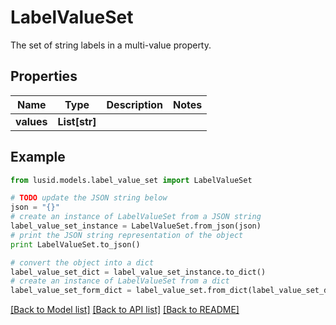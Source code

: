 # LabelValueSet

The set of string labels in a multi-value property.

## Properties
Name | Type | Description | Notes
------------ | ------------- | ------------- | -------------
**values** | **List[str]** |  | 

## Example

```python
from lusid.models.label_value_set import LabelValueSet

# TODO update the JSON string below
json = "{}"
# create an instance of LabelValueSet from a JSON string
label_value_set_instance = LabelValueSet.from_json(json)
# print the JSON string representation of the object
print LabelValueSet.to_json()

# convert the object into a dict
label_value_set_dict = label_value_set_instance.to_dict()
# create an instance of LabelValueSet from a dict
label_value_set_form_dict = label_value_set.from_dict(label_value_set_dict)
```
[[Back to Model list]](../README.md#documentation-for-models) [[Back to API list]](../README.md#documentation-for-api-endpoints) [[Back to README]](../README.md)



